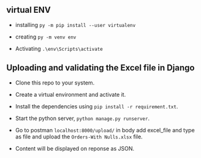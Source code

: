 ## virtual ENV 

- installing `py -m pip install --user virtualenv`

- creating `py -m venv env`

- Activating `.\env\Scripts\activate`

## Uploading and validating the Excel file in Django

- Clone this repo to your system.

- Create a virtual environment and activate it.

- Install the dependencies using `pip install -r requirement.txt`.

- Start the python server, `python manage.py runserver`.

- Go to postman `localhost:8000/upload/` in body add excel_file and type as file and upload the `Orders-With Nulls.xlsx` file.

- Content will be displayed on reponse as JSON.

